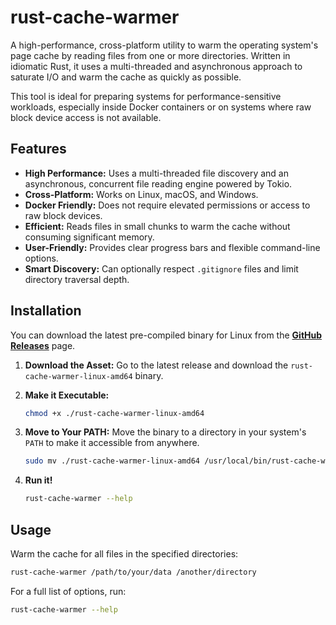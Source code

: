 # rust-cache-warmer

A high-performance, cross-platform utility to warm the operating system's page cache by reading files from one or more directories. Written in idiomatic Rust, it uses a multi-threaded and asynchronous approach to saturate I/O and warm the cache as quickly as possible.

This tool is ideal for preparing systems for performance-sensitive workloads, especially inside Docker containers or on systems where raw block device access is not available.

## Features

- **High Performance:** Uses a multi-threaded file discovery and an asynchronous, concurrent file reading engine powered by Tokio.
- **Cross-Platform:** Works on Linux, macOS, and Windows.
- **Docker Friendly:** Does not require elevated permissions or access to raw block devices.
- **Efficient:** Reads files in small chunks to warm the cache without consuming significant memory.
- **User-Friendly:** Provides clear progress bars and flexible command-line options.
- **Smart Discovery:** Can optionally respect `.gitignore` files and limit directory traversal depth.

## Installation

You can download the latest pre-compiled binary for Linux from the [**GitHub Releases**](https://github.com/pastelsky/ebs-folder-warmer/releases) page.

1.  **Download the Asset:**
    Go to the latest release and download the `rust-cache-warmer-linux-amd64` binary.

2.  **Make it Executable:**
    ```bash
    chmod +x ./rust-cache-warmer-linux-amd64
    ```

3.  **Move to Your PATH:**
    Move the binary to a directory in your system's `PATH` to make it accessible from anywhere.
    ```bash
    sudo mv ./rust-cache-warmer-linux-amd64 /usr/local/bin/rust-cache-warmer
    ```

4.  **Run it!**
    ```bash
    rust-cache-warmer --help
    ```

## Usage

Warm the cache for all files in the specified directories:
```bash
rust-cache-warmer /path/to/your/data /another/directory
```

For a full list of options, run:
```bash
rust-cache-warmer --help
``` 